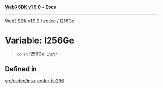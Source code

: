 [**Web3 SDK v1.9.0**](../../../README.md) • **Docs**

***

[Web3 SDK v1.9.0](../../../globals.md) / [codec](../README.md) / I256Ge

# Variable: I256Ge

> `const` **I256Ge**: [`Instr`](../type-aliases/Instr.md)

## Defined in

[src/codec/instr-codec.ts:296](https://github.com/Mystic-Nayy/alephium-web3/blob/ee41f5e0e7d7fb0b155fe62f05b2ac03772895ca/packages/web3/src/codec/instr-codec.ts#L296)
